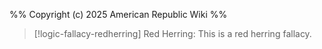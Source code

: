 %%
Copyright (c) 2025 American Republic Wiki
%%
>[!logic-fallacy-redherring] Red Herring: This is a red herring fallacy.

